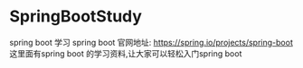 # SpringBootStudy
  spring boot 学习
spring boot 官网地址: https://spring.io/projects/spring-boot 这里面有spring boot 的学习资料,让大家可以轻松入门spring boot
